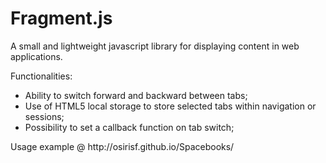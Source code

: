 # Fragment.js
<p>A small and lightweight javascript library for displaying content in web applications.</p>

Functionalities:
<ul>
  <li>Ability to switch forward and backward between tabs;
  <li>Use of HTML5 local storage to store selected tabs within navigation or sessions;
  <li>Possibility to set a callback function on tab switch;
</ul>

<p>Usage example @ http://osirisf.github.io/Spacebooks/</p>
